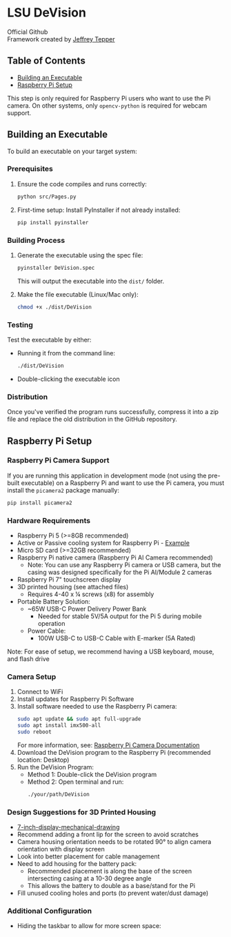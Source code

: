 # LSU DeVision
Official Github  
Framework created by [Jeffrey Tepper](https://github.com/jeffreytepper)

## Table of Contents
- [Building an Executable](#building-an-executable)
- [Raspberry Pi Setup](#raspberry-pi-setup)

This step is only required for Raspberry Pi users who want to use the Pi camera. On other systems, only `opencv-python` is required for webcam support.

## Building an Executable
To build an executable on your target system:

### Prerequisites
1. Ensure the code compiles and runs correctly:
   ```bash
   python src/Pages.py
   ```

2. First-time setup: Install PyInstaller if not already installed:
   ```bash
   pip install pyinstaller
   ```

### Building Process
1. Generate the executable using the spec file:
   ```bash
   pyinstaller DeVision.spec
   ```
   This will output the executable into the `dist/` folder.

2. Make the file executable (Linux/Mac only):
   ```bash
   chmod +x ./dist/DeVision
   ```

### Testing
Test the executable by either:
- Running it from the command line:
  ```bash
  ./dist/DeVision
  ```
- Double-clicking the executable icon

### Distribution
Once you've verified the program runs successfully, compress it into a zip file and replace the old distribution in the GitHub repository.

## Raspberry Pi Setup

### Raspberry Pi Camera Support
If you are running this application in development mode (not using the pre-built executable) on a Raspberry Pi and want to use the Pi camera, you must install the `picamera2` package manually:
```bash
pip install picamera2
```

### Hardware Requirements
* Raspberry Pi 5 (>=8GB recommended)
* Active or Passive cooling system for Raspberry Pi - [Example](https://vilros.com/products/raspberry-pi-5-active-cooler)
* Micro SD card (>=32GB recommended)
* Raspberry Pi native camera (Raspberry Pi AI Camera recommended)
   * Note: You can use any Raspberry Pi camera or USB camera, but the casing was designed specifically for the Pi AI/Module 2 cameras
* Raspberry Pi 7" touchscreen display
* 3D printed housing (see attached files)
   * Requires 4-40 x ¼ screws (x8) for assembly
* Portable Battery Solution:
   * ~65W USB-C Power Delivery Power Bank 
      * Needed for stable 5V/5A output for the Pi 5 during mobile operation
   * Power Cable:
      * 100W USB-C to USB-C Cable with E-marker (5A Rated)

Note: For ease of setup, we recommend having a USB keyboard, mouse, and flash drive

### Camera Setup
1. Connect to WiFi
2. Install updates for Raspberry Pi Software 
3. Install software needed to use the Raspberry Pi camera:
   ```bash
   sudo apt update && sudo apt full-upgrade
   sudo apt install imx500-all
   sudo reboot
   ```
   For more information, see: [Raspberry Pi Camera Documentation](https://www.raspberrypi.com/documentation/accessories/ai-camera.html)
4. Download the DeVision program to the Raspberry Pi (recommended location: Desktop)
5. Run the DeVision Program:
   * Method 1: Double-click the DeVision program
   * Method 2: Open terminal and run:
     ```bash
     ./your/path/DeVision
     ```

### Design Suggestions for 3D Printed Housing
* [7-inch-display-mechanical-drawing](https://datasheets.raspberrypi.com/display/7-inch-display-mechanical-drawing.pdf)
* Recommend adding a front lip for the screen to avoid scratches
* Camera housing orientation needs to be rotated 90° to align camera orientation with display screen
* Look into better placement for cable management
* Need to add housing for the battery pack:
   * Recommended placement is along the base of the screen intersecting casing at a 10-30 degree angle
   * This allows the battery to double as a base/stand for the Pi
* Fill unused cooling holes and ports (to prevent water/dust damage)

### Additional Configuration
* Hiding the taskbar to allow for more screen space:
